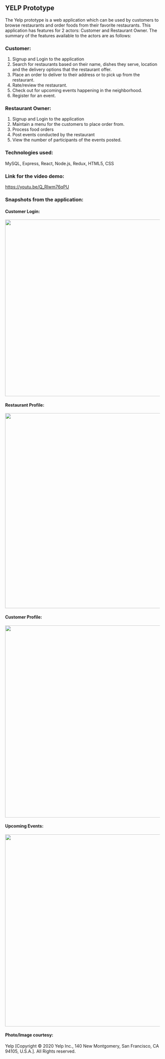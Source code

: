 ## **YELP Prototype**

The Yelp prototype is a web application which can be used by customers to browse restaurants and order foods from their favorite restaurants. This application has features for 2 actors: Customer and Restaurant Owner. The summary of the features available to the actors are as follows:

### **Customer:**
   1. Signup and Login to the application
   2. Search for restaurants based on their name, dishes they serve, location and the delivery options that the restaurant offer.
   3. Place an order to deliver to their address or to pick up from the restaurant.
   4. Rate/review the restaurant.
   5. Check out for upcoming events happening in the neighborhood.
   6. Register for an event.

### **Restaurant Owner:**
   1. Signup and Login to the application
   2. Maintain a menu for the customers to place order from.
   3. Process food orders
   4. Post events conducted by the restaurant
   5. View the number of participants of the events posted. 

### **Technologies used:**
  MySQL, Express, React, Node.js, Redux, HTML5, CSS
  
  
 ### **Link for the video demo:**
   https://youtu.be/Q_RIwm76qPU
 
 
 ### **Snapshots from the application:**
 #### **Customer Login:**
<p align="center">
  <img src="https://github.com/Nithya72/Yelp/blob/develop/login.png" width="1000" height="575"/>
</p>

 #### **Restaurant Profile:**
<p align="center">
  <img src="https://github.com/Nithya72/Yelp/blob/develop/resProfile.png" width="1000" height="635"/>
</p>

 #### **Customer Profile:**
<p align="center">
  <img src="https://github.com/Nithya72/Yelp/blob/develop/custProfile.png" width="1000" height="625"/>
</p>

 #### **Upcoming Events:**
<p align="center">
  <img src="https://github.com/Nithya72/Yelp/blob/develop/events.png" width="1000" height="625"/>
</p>


#### **Photo/Image courtesy:**
Yelp [Copyright © 2020 Yelp Inc., 140 New Montgomery, San Francisco, CA 94105, U.S.A.]. All Rights reserved.
